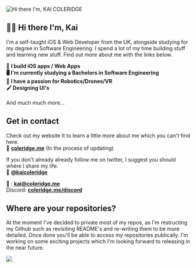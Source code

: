 ![Hi there I'm, KAI COLERIDGE](https://user-images.githubusercontent.com/51129378/155043466-355174b8-1239-446c-9baa-b030f3825fe7.png)

## 👋🏻 Hi there I'm, Kai 
I'm a self-taught iOS & Web Developer from the UK, alongside studying for my degree in Software Engineering. I spend a lot of my time building stuff and learning new stuff. Find out more about me with the links below. 

 📱 <b>I build iOS apps / Web Apps <br> 
 🖥️ I'm currently studying a Bachelors in Software Engineering <br>
 🤖 I have a passion for Robotics/Drones/VR <br>
 🖌️ Designing UI's <br>
 </b>
 <br>
 And much much more...
 
## Get in contact
Check out my website It to learn a little more about me which you can't find here.\
🔗 [**coleridge.me**](https://coleridge.me) (In the process of updating) 

If you don't already already follow me on twitter, I suggest you should where I share my life. \
🐤 [**@kaicoleridge**](https://twitter.com/kaicoleridge) 

📧 : [**kai@coleridge.me**](mailto:kai@coleridge.me) \
Discord: [**coleridge.me/discord**](https://coleridge.me/discord) 


## Where are your repositories?
At the moment I've decided to private most of my repos, as I'm restructing my Github such as revisiting README's and re-writing them to be more detailed. Once done you'll be able to access my repositories publically. I'm working on some exciting projects which I'm looking forward to releasing in the near future.


![](https://komarev.com/ghpvc/?username=kaicoleridge&color=blueviolet)
